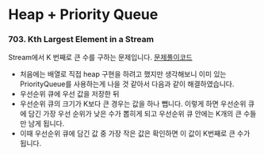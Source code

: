 # Heap + Priority Queue

### 703. Kth Largest Element in a Stream
Stream에서 K 번째로 큰 수를 구하는 문제입니다.
[문제풀이코드](https://github.com/hanbee1005/AlgorithmStudy/blob/master/Leetcode/202301/KthLargestElementInAStream_703.java)
- 처음에는 배열로 직접 heap 구현을 하려고 했지만 생각해보니 이미 있는 PriorityQueue를 사용하는게 나을 것 같아서 다음과 같이 해결하였습니다.
- 우선순위 큐에 우선 값을 저장한 뒤
- 우선순위 큐의 크기가 K보다 큰 경우는 값을 하나 뺍니다. 이렇게 하면 우선순위 큐에 담긴 가장 우선 순위가 낮은 수가 뽑히게 되고 우선순위 큐 안에는 K개의 큰 수들만 남게 됩니다.
- 이때 우선순위 큐에 담긴 값 중 가장 작은 값은 확인하면 이 값이 K번째로 큰 수가 됩니다.